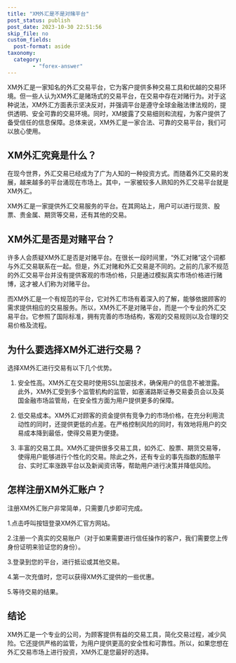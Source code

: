 ```yaml
---
title: "XM外汇是不是对赌平台"
post_status: publish
post_date: 2023-10-30 22:51:56
skip_file: no
custom_fields: 
  post-format: aside
taxonomy:
  category:
        - "forex-answer"
---
```


XM外汇是一家知名的外汇交易平台，它为客户提供多种交易工具和优越的交易环境。但一些人认为XM外汇是赌场式的交易平台，在交易中存在对赌行为。对于这种说法，XM外汇方面表示坚决反对，并强调平台是遵守全球金融法律法规的，提供透明、安全可靠的交易环境。同时，XM披露了交易细则和流程，为客户提供了备受信任的信息保障。总体来说，XM外汇是一家合法、可靠的交易平台，我们可以放心使用。

## XM外汇究竟是什么？

在现今世界，外汇交易已经成为了广为人知的一种投资方式。而随着外汇交易的发展，越来越多的平台涌现在市场上。其中，一家被较多人熟知的外汇交易平台就是XM外汇。

XM外汇是一家提供外汇交易服务的平台。在其网站上，用户可以进行现货、股票、贵金属、期货等交易，还有其他的交易。

## XM外汇是否是对赌平台？

许多人会质疑XM外汇是否是对赌平台。在很长一段时间里，“外汇对赌”这个词都与外汇交易联系在一起。但是，外汇对赌和外汇交易是不同的。之前的几家不规范的外汇交易平台并没有提供客观的市场价格，只是通过模拟真实市场价格进行赌博，这才被人们称为对赌平台。

而XM外汇是一个有规范的平台，它对外汇市场有着深入的了解，能够依据顾客的需求提供相应的交易服务。所以，XM外汇不是对赌平台，而是一个专业的外汇交易平台。它参照了国际标准，拥有完善的市场结构，客观的交易规则以及合理的交易价格及流程。

## 为什么要选择XM外汇进行交易？

选择XM外汇进行交易有以下几个优势。

1. 安全性高。XM外汇在交易时使用SSL加密技术，确保用户的信息不被泄露。此外，XM外汇受到多个监管机构的监管，如塞浦路斯证券交易委员会以及英国金融市场监管局，在安全性方面为用户提供更多的保障。

2. 低交易成本。XM外汇对顾客的资金提供有竞争力的市场价格，在充分利用流动性的同时，还提供更低的点差。在严格控制风险的同时，有效地将用户的交易成本降到最低，使得交易更为便捷。

3. 丰富的交易工具。XM外汇提供很多交易工具，如外汇、股票、期货交易等，使得用户能够进行个性化的交易。除此之外，还有专业的事先指数的酝酿平台、实时汇率涨跌平台以及新闻资讯等，帮助用户进行决策并降低风险。

## 怎样注册XM外汇账户？

注册XM外汇账户非常简单，只需要几步即可完成。

1.点击呼叫按钮登录XM外汇官方网站。

2.注册一个真实的交易账户（对于如果需要进行信任操作的客户，我们需要您上传身份证明来验证您的身份）。

3.登录到您的平台，进行抵讼或其他交易。

4.第一次充值时，您可以获得XM外汇提供的一些优惠。

5.等待交易的结果。

## 结论

XM外汇是一个专业的公司，为顾客提供有益的交易工具，简化交易过程，减少风险。它还提供严格的监管，为用户提供更高的安全性和可靠性。所以，如果您想在外汇交易市场上进行投资，XM外汇是您最好的选择。 
